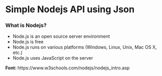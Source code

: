 <h1>Simple Nodejs API using Json</h1>
<h3>What is Nodejs?</h3>
<p>
<ul>
<li>Node.js is an open source server environment</li>
<li>Node.js is free</li>
<li>Node.js runs on various platforms (Windows, Linux, Unix, Mac OS X, etc.)</li>
<li>Node.js uses JavaScript on the server</li>
</ul> 
</p>
<b>Font: </b> https://www.w3schools.com/nodejs/nodejs_intro.asp